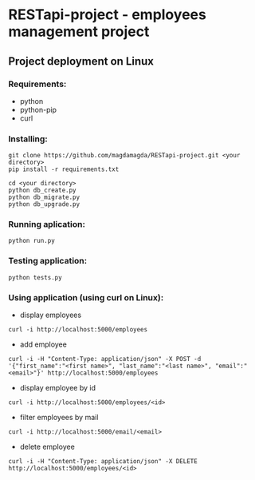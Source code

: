 # RESTapi-project - employees management project

## Project deployment on Linux ##

### Requirements: ###
- python
- python-pip
- curl

### Installing: ###
```
git clone https://github.com/magdamagda/RESTapi-project.git <your directory>
pip install -r requirements.txt

cd <your directory>
python db_create.py
python db_migrate.py
python db_upgrade.py
```
### Running aplication: ###
```
python run.py
```
### Testing application: ###
```
python tests.py
```
### Using application (using curl on Linux): ###
 - display employees
 ```
 curl -i http://localhost:5000/employees
 ```
 - add employee
 ```
 curl -i -H "Content-Type: application/json" -X POST -d '{"first_name":"<first name>", "last_name":"<last name>", "email":"<email>"}' http://localhost:5000/employees
 ```
 - display employee by id
 ```
 curl -i http://localhost:5000/employees/<id>
 ```
 - filter employees by mail
 ```
 curl -i http://localhost:5000/email/<email>
 ```
 - delete employee
 ```
 curl -i -H "Content-Type: application/json" -X DELETE http://localhost:5000/employees/<id>
 ```



